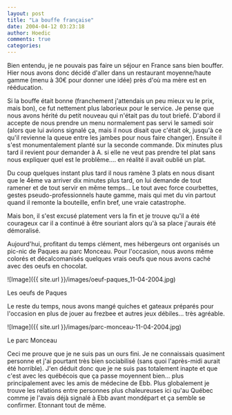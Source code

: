 ```yaml
---
layout: post
title: "La bouffe française"
date: 2004-04-12 03:23:18
author: Hoedic
comments: true
categories: 
---
```



Bien entendu, je ne pouvais pas faire un séjour en France sans bien bouffer. Hier nous avons donc décidé d'aller dans un restaurant moyenne/haute gamme (menu à 30€ pour donner une idée) près d'où ma mère est en rééducation.

Si la bouffe était bonne (franchement j'attendais un peu mieux vu le prix, mais bon), ce fut nettement plus laborieux pour le service. Je pense que nous avons hérité du petit nouveau qui n'était pas du tout briefé. D'abord il accepte de nous prendre un menu normalement pas servi le samedi soir (alors que lui avions signalé ça, mais il nous disait que c'était ok, jusqu'à ce qu'il revienne la queue entre les jambes pour nous faire changer). Ensuite il s'est monumentalement planté sur la seconde commande. Dix minutes plus tard il revient pour demander à A. si elle ne veut pas prendre tel plat sans nous expliquer quel est le problème.... en réalité il avait oublié un plat.

Du coup quelques instant plus tard il nous ramène 3 plats en nous disant que le 4ème va arriver dix minutes plus tard, on lui demande de tout ramener et de tout servir en même temps... Le tout avec force courbettes, gestes pseudo-professionnels haute gamme, mais qui met du vin partout quand il remonte la bouteille, enfin bref, une vraie catastrophe.

Mais bon, il s'est excusé platement vers la fin et je trouve qu'il a été courageux car il a continué à être souriant alors qu'à sa place j'aurais été  démoralisé.

Aujourd'hui, profitant du temps clément, mes hébergeurs ont organisés un pic-nic de Paques au parc Monceau. Pour l'occasion, nous avons même colorés et décalcomanisés quelques vrais oeufs que nous avons caché avec des oeufs en chocolat.

![Image]({{ site.url }}/images/oeuf-paques_11-04-2004.jpg)
<div class="photoattrib">Les oeufs de Paques</div>



Le reste du temps, nous avons mangé quiches et gateaux préparés pour l'occasion en plus de jouer au frezbee et autres jeux débiles... très agréable.

![Image]({{ site.url }}/images/parc-monceau-11-04-2004.jpg)
<div class="photoattrib">Le parc Monceau</div>



Ceci me prouve que je ne suis pas un ours fini. Je ne connaissais quasiment personne et j'ai pourtant très bien sociabilisé (sans quoi l'après-midi aurait été horrible). J'en déduit donc que je ne suis pas totalement inapte et que c'est avec les québécois que ça passe moyennent bien... plus principalement avec les amis de médecine de Ebb. Plus globalement je trouve les relations entre personnes plus chaleureuses ici qu'au Québec comme je l'avais déjà signalé à Ebb avant mondépart et ça semble se confirmer. Etonnant tout de même. 